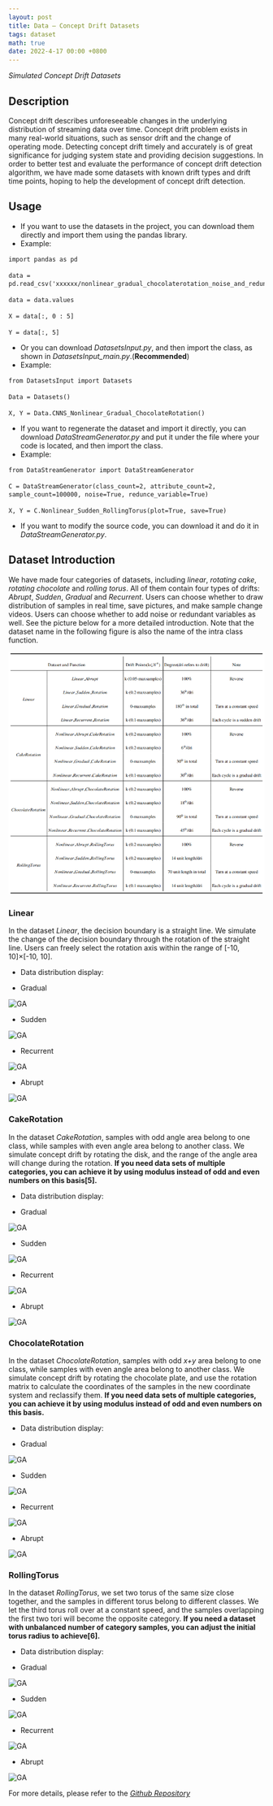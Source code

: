 ```yaml
---
layout: post
title: Data — Concept Drift Datasets
tags: dataset
math: true
date: 2022-4-17 00:00 +0800
---
```


*Simulated Concept Drift Datasets*

## Description

Concept drift describes unforeseeable changes in the underlying distribution of streaming data over time. Concept drift problem exists in many real-world situations, such as sensor drift and the change of operating mode. Detecting concept drift timely and accurately is of great significance for judging system state and providing decision suggestions. In order to better test and evaluate the performance of concept drift detection algorithm, we have made some datasets with known drift types and drift time points, hoping to help the development of concept drift detection.

## Usage

- If you want to use the datasets in the project, you can download them directly and import them using the pandas library.  
- Example:

```
import pandas as pd

data = pd.read_csv('xxxxxx/nonlinear_gradual_chocolaterotation_noise_and_redunce.csv')

data = data.values 

X = data[:, 0 : 5] 

Y = data[:, 5] 
``` 

- Or you can download *DatasetsInput.py*, and then import the class, as shown in *DatasetsInput_main.py*.(**Recommended**)
- Example:

```
from DatasetsInput import Datasets

Data = Datasets()

X, Y = Data.CNNS_Nonlinear_Gradual_ChocolateRotation()
``` 

- If you want to regenerate the dataset and import it directly, you can download *DataStreamGenerator.py* and put it under the file where your code is located, and then import the class.  
- Example:

```
from DataStreamGenerator import DataStreamGenerator

C = DataStreamGenerator(class_count=2, attribute_count=2, sample_count=100000, noise=True, redunce_variable=True)

X, Y = C.Nonlinear_Sudden_RollingTorus(plot=True, save=True)
``` 

- If you want to modify the source code, you can download it and do it in *DataStreamGenerator.py*.

## Dataset Introduction
We have made four categories of datasets, including *linear*, *rotating cake*, *rotating chocolate* and *rolling torus*. All of them contain four types of drifts: *Abrupt*, *Sudden*, *Gradual* and *Recurrent*. Users can choose whether to draw distribution of samples in real time, save pictures, and make sample change videos. Users can choose whether to add noise or redundant variables as well. See the picture below for a more detailed introduction. Note that the dataset name in the following figure is also the name of the intra class function.  

![GA](https://github.com/Samlzy/pics/raw/Samlzy-patch-1/table1.png)

### Linear
In the dataset *Linear*, the decision boundary is a straight line. We simulate the change of the decision boundary through the rotation of the straight line. Users can freely select the rotation axis within the range of [-10, 10]×[-10, 10].

- Data distribution display:

* Gradual

![GA](https://github.com/Samlzy/pics/raw/Samlzy-patch-1/figure_linear_gradual_rotation_noise_and_redunce.gif)

* Sudden

![GA](https://github.com/Samlzy/pics/raw/Samlzy-patch-1/figure_linear_sudden_rotation_noise_and_redunce.gif)

* Recurrent 

![GA](https://github.com/Samlzy/pics/raw/Samlzy-patch-1/figure_linear_recurrent_rotation_noise_and_redunce.gif)

* Abrupt

![GA](https://github.com/Samlzy/pics/raw/Samlzy-patch-1/figure_linear_abrupt_noise_and_redunce.gif)


### CakeRotation
In the dataset *CakeRotation*, samples with odd angle area belong to one class, while samples with even angle area belong to another class. We simulate concept drift by rotating the disk, and the range of the angle area will change during the rotation. **If you need data sets of multiple categories, you can achieve it by using modulus instead of odd and even numbers on this basis[5].**
- Data distribution display:

* Gradual

![GA](https://github.com/Samlzy/pics/raw/Samlzy-patch-1/figure_nonlinear_gradual_cakerotation_noise_and_redunce.gif)

* Sudden

![GA](https://github.com/Samlzy/pics/raw/Samlzy-patch-1/figure_nonlinear_sudden_cakerotation_noise_and_redunce.gif)

* Recurrent 

![GA](https://github.com/Samlzy/pics/raw/Samlzy-patch-1/figure_nonlinear_recurrent_cakerotation_noise_and_redunce.gif)

* Abrupt

![GA](https://github.com/Samlzy/pics/raw/Samlzy-patch-1/figure_nonlinear_abrupt_cakerotation_noise_and_redunce.gif)


### ChocolateRotation
In the dataset *ChocolateRotation*, samples with odd *x+y* area belong to one class, while samples with even angle area belong to another class. We simulate concept drift by rotating the chocolate plate, and use the rotation matrix to calculate the coordinates of the samples in the new coordinate system and reclassify them. **If you need data sets of multiple categories, you can achieve it by using modulus instead of odd and even numbers on this basis.**
- Data distribution display:

* Gradual

![GA](https://github.com/Samlzy/pics/raw/Samlzy-patch-1/nonlinear_gradual_chocolaterotation_noise_and_redunce.gif)

* Sudden

![GA](https://github.com/Samlzy/pics/raw/Samlzy-patch-1/figure_nonlinear_sudden_chocolaterotation_noise_and_redunce.gif)

* Recurrent 

![GA](https://github.com/Samlzy/pics/raw/Samlzy-patch-1/figure_nonlinear_recurrent_chocolaterotation_noise_and_redunce.gif)

* Abrupt

![GA](https://github.com/Samlzy/pics/raw/Samlzy-patch-1/figure_nonlinear_abrupt_chocolaterotation_noise_and_redunce.gif)


### RollingTorus
In the dataset *RollingTorus*, we set two torus of the same size close together, and the samples in different torus belong to different classes. We let the third torus roll over at a constant speed, and the samples overlapping the first two tori will become the opposite category. **If you need a dataset with unbalanced number of category samples, you can adjust the initial torus radius to achieve[6].**
- Data distribution display:

* Gradual

![GA](https://github.com/Samlzy/pics/raw/Samlzy-patch-1/figure_nonlinear_gradual_rollingtorus_noise_and_redunce.gif)

* Sudden

![GA](https://github.com/Samlzy/pics/raw/Samlzy-patch-1/figure_nonlinear_sudden_rollingtorus_noise_and_redunce.gif)

* Recurrent 

![GA](https://github.com/Samlzy/pics/raw/Samlzy-patch-1/figure_nonlinear_recurrent_rollingtorus_noise_and_redunce.gif)

* Abrupt

![GA](https://github.com/Samlzy/pics/raw/Samlzy-patch-1/figure_nonlinear_abrupt_rollingtorus_noise_and_redunce.gif)


For more details, please refer to the [*Github Repository*](https://github.com/THUFDD/THU-Concept-Drift-Datasets)
